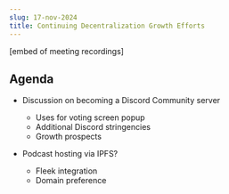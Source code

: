 ```yaml
---
slug: 17-nov-2024
title: Continuing Decentralization Growth Efforts
---
```


[embed of meeting recordings]

## Agenda

- Discussion on becoming a Discord Community server
  - Uses for voting screen popup
  - Additional Discord stringencies
  - Growth prospects

- Podcast hosting via IPFS?
  - Fleek integration
  - Domain preference
